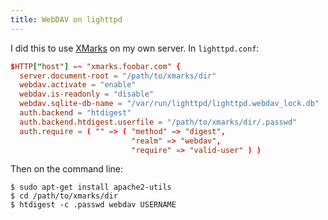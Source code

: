 ```yaml
---
title: WebDAV on lighttpd
---
```


I did this to use [XMarks](http://www.xmarks.com/) on my own server. In `lighttpd.conf`:

```conf
$HTTP["host"] =~ "xmarks.foobar.com" {
  server.document-root = "/path/to/xmarks/dir"
  webdav.activate = "enable"
  webdav.is-readonly = "disable"
  webdav.sqlite-db-name = "/var/run/lighttpd/lighttpd.webdav_lock.db"
  auth.backend = "htdigest"
  auth.backend.htdigest.userfile = "/path/to/xmarks/dir/.passwd"
  auth.require = ( "" => ( "method" => "digest",
                           "realm" => "webdav",
                           "require" => "valid-user" ) )
```

Then on the command line:

```console
$ sudo apt-get install apache2-utils
$ cd /path/to/xmarks/dir
$ htdigest -c .passwd webdav USERNAME
```
